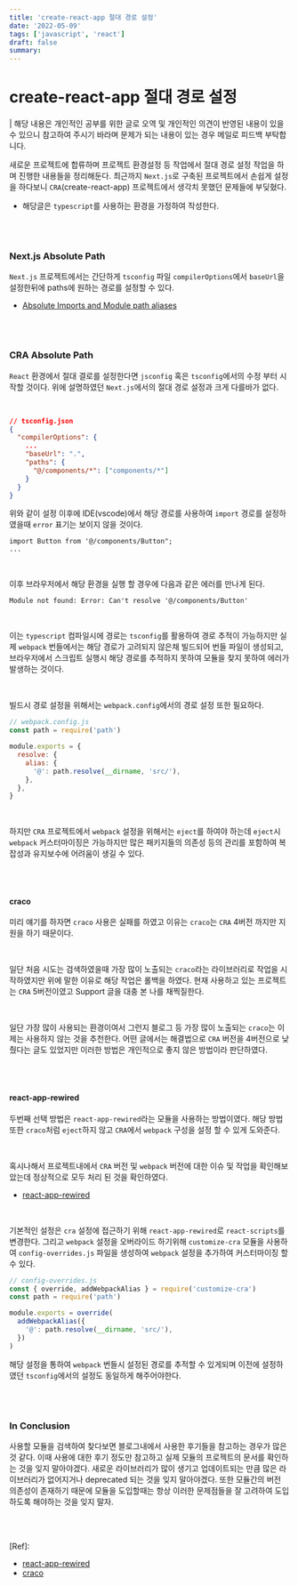 ```yaml
---
title: 'create-react-app 절대 경로 설정'
date: '2022-05-09'
tags: ['javascript', 'react']
draft: false
summary:
---
```


# create-react-app 절대 경로 설정

| 해당 내용은 개인적인 공부를 위한 글로 오역 및 개인적인 의견이 반영된 내용이 있을 수 있으니 참고하여 주시기 바라며 문제가 되는 내용이 있는 경우 메일로 피드백 부탁합니다.

새로운 프로젝트에 합류하며 프로젝트 환경설정 등 작업에서 절대 경로 설정 작업을 하며 진행한 내용들을 정리해둔다. 최근까지 `Next.js`로 구축된 프로젝트에서 손쉽게 설정을 하다보니 `CRA`(create-react-app) 프로젝트에서 생각치 못했던 문제들에 부딪혔다.

- 해당글은 `typescript`를 사용하는 환경을 가정하여 작성한다.

<br /><br />

### Next.js Absolute Path

`Next.js` 프로젝트에서는 간단하게 `tsconfig` 파일 `compilerOptions`에서 `baseUrl`을 설정한뒤에 paths에 원하는 경로를 설정할 수 있다.

- [Absolute Imports and Module path aliases](https://nextjs.org/docs/advanced-features/module-path-aliases)

<br /><br />

### CRA Absolute Path

`React` 환경에서 절대 결로를 설정한다면 `jsconfig` 혹은 `tsconfig`에서의 수정 부터 시작할 것이다. 위에 설명하였던 `Next.js`에서의 절대 경로 설정과 크게 다를바가 없다.

<br />

```json
// tsconfig.json
{
  "compilerOptions": {
    ...
    "baseUrl": ".",
    "paths": {
      "@/components/*": ["components/*"]
    }
  }
}

```

위와 같이 설정 이후에 IDE(vscode)에서 해당 경로를 사용하여 `import` 경로를 설정하였을때 `error` 표기는 보이지 않을 것이다.

```tsx
import Button from '@/components/Button";
...
```

<br />

이후 브라우저에서 해당 환경을 실행 할 경우에 다음과 같은 에러를 만나게 된다.

```
Module not found: Error: Can't resolve '@/components/Button'
```

<br />

이는 `typescript` 컴파일시에 경로는 `tsconfig`를 활용하여 경로 추적이 가능하지만 실제 `webpack` 번들에서는 해당 경로가 고려되지 않은채 빌드되어 번들 파일이 생성되고, 브라우저에서 스크립트 실행시 해당 경로를 추적하지 못하여 모듈을 찾지 못하여 에러가 발생하는 것이다.

<br />

빌드시 경로 설정을 위해서는 `webpack.config`에서의 경로 설정 또한 필요하다.

```js
// webpack.config.js
const path = require('path')

module.exports = {
  resolve: {
    alias: {
      '@': path.resolve(__dirname, 'src/'),
    },
  },
}
```

<br />

하지만 `CRA` 프로젝트에서 `webpack` 설정을 위해서는 `eject`를 하여야 하는데 `eject`시 `webpack` 커스터마이징은 가능하지만 많은 패키지들의 의존성 등의 관리를 포함하여 복잡성과 유지보수에 어려움이 생길 수 있다.

<br /><br />

#### craco

미리 얘기를 하자면 `craco` 사용은 실패를 하였고 이유는 `craco`는 `CRA` 4버전 까지만 지원을 하기 때문이다.

<br />

일단 처음 시도는 검색하였을때 가장 많이 노출되는 `craco`라는 라이브러리로 작업을 시작하였지만 위에 말한 이유로 해당 작업은 롤백을 하였다. 현재 사용하고 있는 프로젝트는 `CRA` 5버전이였고 Support 글을 대충 본 나를 채찍질한다.

<br />

일단 가장 많이 사용되는 환경이여서 그런지 블로그 등 가장 많이 노출되는 `craco`는 이제는 사용하지 않는 것을 추천한다. 어떤 글에서는 해결법으로 `CRA` 버전을 4버전으로 낮췄다는 글도 있었지만 이러한 방법은 개인적으로 좋지 않은 방법이라 판단하였다.

<br /><br />

#### react-app-rewired

두번째 선택 방법은 `react-app-rewired`라는 모듈을 사용하는 방법이였다. 해당 방법 또한 `craco`처럼 `eject`하지 않고 `CRA`에서 `webpack` 구성을 설정 할 수 있게 도와준다.

<br />

혹시나해서 프로젝트내에서 `CRA` 버전 및 `webpack` 버전에 대한 이슈 및 작업을 확인해보았는데 정상적으로 모두 처리 된 것을 확인하였다.

- [react-app-rewired](https://github.com/timarney/react-app-rewired)

<br />

기본적인 설정은 `cra` 설정에 접근하기 위해 `react-app-rewired`로 `react-scripts`를 변경한다. 그리고 `webpack` 설정을 오버라이드 하기위해 `customize-cra` 모듈을 사용하여 `config-overrides.js` 파일을 생성하여 `webpack` 설정을 추가하여 커스터마이징 할 수 있다.

```js
// config-overrides.js
const { override, addWebpackAlias } = require('customize-cra')
const path = require('path')

module.exports = override(
  addWebpackAlias({
    '@': path.resolve(__dirname, 'src/'),
  })
)
```

해당 설정을 통하여 `webpack` 번들시 설정된 경로를 추적할 수 있게되며 이전에 설정하였던 `tsconfig`에서의 설정도 동일하게 해주어야한다.

<br /><br />

### In Conclusion

사용할 모듈을 검색하여 찾다보면 블로그내에서 사용한 후기들을 참고하는 경우가 많은 것 같다. 이때 사용에 대한 후기 정도만 참고하고 실제 모듈의 프로젝트의 문서를 확인하는 것을 잊지 말아야겠다. 새로운 라이브러리가 많이 생기고 업데이트되는 만큼 많은 라이브러리가 없어지거나 deprecated 되는 것을 잊지 말아야겠다. 또한 모듈간의 버전 의존성이 존재하기 때문에 모듈을 도입할때는 항상 이러한 문제점들을 잘 고려하여 도입하도록 해야하는 것을 잊지 말자.

<br /><br />

[Ref]:

- [react-app-rewired](https://github.com/timarney/react-app-rewired)
- [craco](https://github.com/gsoft-inc/craco)

<br /><br /><br />
